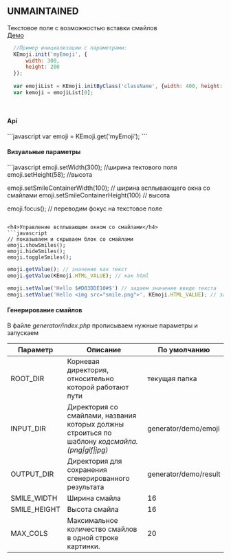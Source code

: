 ## UNMAINTAINED

Текстовое поле с возможностью вставки смайлов
<br>
<a href="http://kwolfy.github.io/KEmoji/">Демо</a>
```javascript
  //Пример инициализации с параметрами:
  KEmoji.init('myEmoji', {
      width: 300,
      height: 200
  });
  
  var emojiList = KEmoji.initByClass('className', {width: 400, height: 200});
  var kemoji = emojiList[0];
    
    
```
<h4>Api</h4>
```javascript
var emoji = KEmoji.get('myEmoji');
```
<h4>Визуальные параметры</h4>
```javascript
emoji.setWidth(300); //ширина тектового поля
emoji.setHeight(58); //высота

emoji.setSmileContainerWidth(100); // ширина всплывающего окна со смайлами
emoji.setSmileContainerHeight(100) // высота

emoji.focus(); // переводим фокус на текстовое поле
```

<h4>Управление всплывающим окном со смайлами</h4>
```javascript
// показываем и скрываем блок со смайлами
emoji.showSmiles();
emoji.hideSmiles();
emoji.toggleSmiles();
```

```javascript
emoji.getValue(); // значение как текст
emoji.getValue(KEmoji.HTML_VALUE); // как html

emoji.setValue('Hello $#D83DDE10#$') // задаем значение ввиде текста
emoji.setValue('Hello <img src="smile.png">', KEmoji.HTML_VALUE); // задаем html (не рекомендуется)
```


<h4>Генерирование смайлов</h4>
<p>В файле <i>generator/index.php</i> прописываем нужные параметры и запускаем</p>

<table class="table">
<thead>
<tr>
<th style="width:20%;">Параметр</th>
<th style="width:50%">Описание</th>
<th style="width:30%;">По умолчанию</th>
</tr>
</thead>
<tbody>
<tr>
<td>ROOT_DIR</td>
<td>Корневая директория, относительно которой работают пути</td>
<td>текущая папка</td>
</tr>
<tr>
<td>INPUT_DIR</td>
<td>Директория со смайлами, названия которых должны строиться по шаблону <i>кодсмайла.(png|gif|jpg)</i></td>
<td>generator/demo/emoji</td>
</tr>
<tr>
<td>OUTPUT_DIR</td>
<td>Директория для сохранения сгенерированного результата</td>
<td>generator/demo/result</td>
</tr>
<tr>
<td>SMILE_WIDTH</td>
<td>Ширина смайла</td>
<td>16</td>
</tr>
<tr>
<td>SMILE_HEIGHT</td>
<td>Высота смайла</td>
<td>16</td>
</tr>
<tr>
<td>MAX_COLS</td>
<td>Максимальное количество смайлов в одной строке картинки.</td>
<td>20</td>
</tr>
</tbody>
</table>




